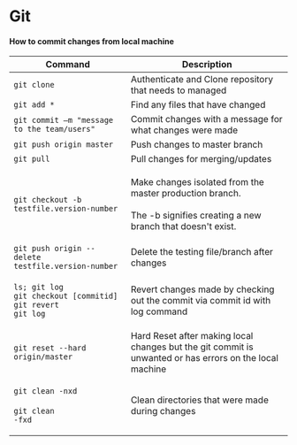 # Git

#### How to commit changes from local machine

| Command                                                                                                                       | Description                                                                                                                        |
| ----------------------------------------------------------------------------------------------------------------------------- | ---------------------------------------------------------------------------------------------------------------------------------- |
| `git clone`                                                                                                                   | Authenticate and Clone repository that needs to managed                                                                            |
| `git add *`                                                                                                                   | Find any files that have changed                                                                                                   |
| `git commit –m "message to the team/users"`                                                                                   | Commit changes with a message for what changes were made                                                                           |
| `git push origin master`                                                                                                      | Push changes to master branch                                                                                                      |
| `git pull`                                                                                                                    | Pull changes for merging/updates                                                                                                   |
| `git checkout -b testfile.version-number`                                                                                     | <p>Make changes isolated from the master production branch. <br><br>The -b signifies creating a new branch that doesn't exist.</p> |
| `git push origin --delete testfile.version-number`                                                                            | Delete the testing file/branch after changes                                                                                       |
| <p><code>ls; git log</code> <br><code>git checkout [commitid]</code> <br><code>git revert</code> <br><code>git log</code></p> | Revert changes made by checking out the commit via commit id with log command                                                      |
| `git reset --hard origin/master`                                                                                              | Hard Reset after making local changes but the git commit is unwanted or has errors on the local machine                            |
| <p><code>git clean -nxd</code> <br><code></code><br><code>git clean -fxd</code></p>                                           | Clean directories that were made during changes                                                                                    |
